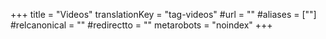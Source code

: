 +++
title = "Videos"
translationKey = "tag-videos"
#url = ""
#aliases = [""]
#relcanonical = ""
#redirectto = ""
metarobots = "noindex"
+++
